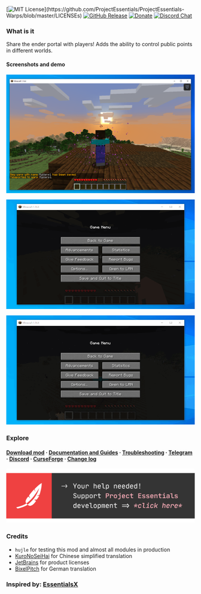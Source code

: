 [![MIT License](https://img.shields.io/apm/l/atomic-design-ui.svg?)](https://github.com/ProjectEssentials/ProjectEssentials-Warps/blob/master/LICENSEs) [![GitHub Release](https://img.shields.io/github/release/ProjectEssentials/ProjectEssentials-Warps.svg?style=flat)]() [![Donate](https://img.shields.io/badge/$-support-ff69b4.svg?style=flat)](https://paypal.me/mairwunnx) [![Discord Chat](https://img.shields.io/discord/308323056592486420.svg)](https://discord.gg/VU9XZAt)

### What is it

Share the ender portal with players! Adds the ability to control public points in different worlds.

#### Screenshots and demo

![](https://github.com/ProjectEssentials/ProjectEssentials-Assets/raw/ASSETS-20-Q2/assets/specific/warps/warp.png)

![](https://github.com/ProjectEssentials/ProjectEssentials-Assets/raw/ASSETS-20-Q2/assets/specific/warps/warp_demo01.gif)

![](https://github.com/ProjectEssentials/ProjectEssentials-Assets/blob/ASSETS-20-Q2/assets/specific/warps/warp_demo02.gif)

### Explore

#### [Download mod](https://github.com/ProjectEssentials/ProjectEssentials-Warps/releases/download/2.0.0%2BMC-1.15.2/Project.Essentials.Warps-2.0.0+MC-1.15.2.jar) · [Documentation and Guides](https://projectessentials.github.io/manual) · [Troubleshooting](https://github.com/ProjectEssentials/ProjectEssentials-Warps/issues/new/choose) · [Telegram](https://t.me/minecraftforge) · [Discord](https://discord.gg/VU9XZAt) · [CurseForge](https://www.curseforge.com/minecraft/mc-mods/project-essentials-core) · [Change log](https://github.com/ProjectEssentials/ProjectEssentials-Warps/blob/master/changelog.md)

[![](https://github.com/ProjectEssentials/ProjectEssentials-Assets/raw/ASSETS-20-Q2/assets/common/support.png)](https://gist.github.com/MairwunNx/fda95062618db6880ef8ee06e1bba54f)

### Credits

- `hujle` for testing this mod and almost all modules in production
- [KuroNoSeiHai](https://github.com/KuroNoSeiHai) for Chinese simplified translation
- [JetBrains](https://www.jetbrains.com/) for product licenses
- [BixelPitch](https://github.com/BixelPitch) for German translation

### Inspired by: [EssentialsX](https://github.com/EssentialsX)
